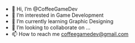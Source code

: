 - 👋 Hi, I’m @CoffeeGameDev
- 👀 I’m interested in Game Development
- 🌱 I’m currently learning Graphic Designing
- 💞️ I’m looking to collaborate on ...
- 📫 How to reach me coffeegamedev@gmail.com

<!---
CoffeeGameDev/CoffeeGameDev is a ✨ special ✨ repository because its `README.md` (this file) appears on your GitHub profile.
You can click the Preview link to take a look at your changes.
--->
